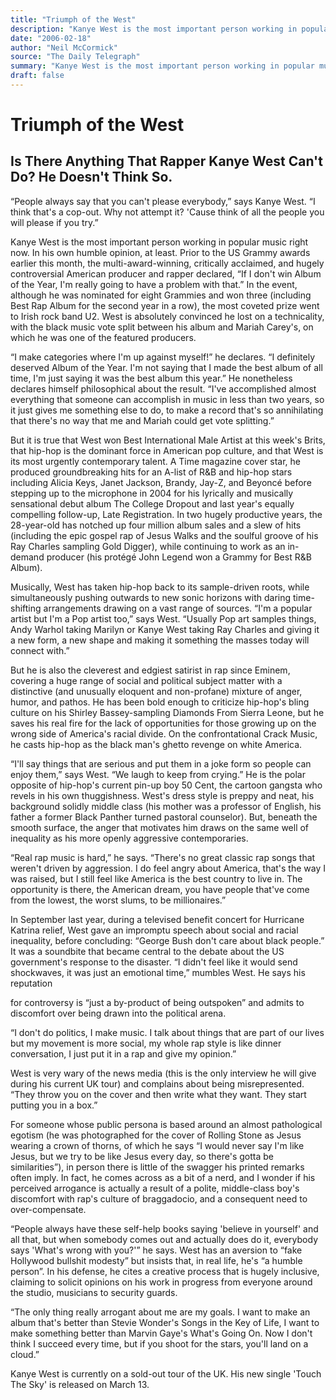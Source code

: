 ```yaml
---
title: "Triumph of the West"
description: "Kanye West is the most important person working in popular music right now. In his humble opinion, he doesn't think so. West won Best Rap Album for the second year in a row...."
date: "2006-02-18"
author: "Neil McCormick"
source: "The Daily Telegraph"
summary: "Kanye West is the most important person working in popular music right now. In his humble opinion, he doesn't think so. West won Best Rap Album for the second year in a row."
draft: false
---
```


# Triumph of the West

## Is There Anything That Rapper Kanye West Can't Do? He Doesn't Think So.

“People always say that you can't please everybody,” says Kanye West. “I think that's a cop-out. Why not attempt it? 'Cause think of all the people you will please if you try.”

Kanye West is the most important person working in popular music right now. In his own humble opinion, at least. Prior to the US Grammy awards earlier this month, the multi-award-winning, critically acclaimed, and hugely controversial American producer and rapper declared, “If I don't win Album of the Year, I'm really going to have a problem with that.” In the event, although he was nominated for eight Grammies and won three (including Best Rap Album for the second year in a row), the most coveted prize went to Irish rock band U2. West is absolutely convinced he lost on a technicality, with the black music vote split between his album and Mariah Carey's, on which he was one of the featured producers.

“I make categories where I'm up against myself!” he declares. “I definitely deserved Album of the Year. I'm not saying that I made the best album of all time, I'm just saying it was the best album this year.” He nonetheless declares himself philosophical about the result. “I've accomplished almost everything that someone can accomplish in music in less than two years, so it just gives me something else to do, to make a record that's so annihilating that there's no way that me and Mariah could get vote splitting.”

But it is true that West won Best International Male Artist at this week's Brits, that hip-hop is the dominant force in American pop culture, and that West is its most urgently contemporary talent. A Time magazine cover star, he produced groundbreaking hits for an A-list of R&B and hip-hop stars including Alicia Keys, Janet Jackson, Brandy, Jay-Z, and Beyoncé before stepping up to the microphone in 2004 for his lyrically and musically sensational debut album The College Dropout and last year's equally compelling follow-up, Late Registration. In two hugely productive years, the 28-year-old has notched up four million album sales and a slew of hits (including the epic gospel rap of Jesus Walks and the soulful groove of his Ray Charles sampling Gold Digger), while continuing to work as an in-demand producer (his protégé John Legend won a Grammy for Best R&B Album).

Musically, West has taken hip-hop back to its sample-driven roots, while simultaneously pushing outwards to new sonic horizons with daring time-shifting arrangements drawing on a vast range of sources. “I'm a popular artist but I'm a Pop artist too,” says West. “Usually Pop art samples things, Andy Warhol taking Marilyn or Kanye West taking Ray Charles and giving it a new form, a new shape and making it something the masses today will connect with.”

But he is also the cleverest and edgiest satirist in rap since Eminem, covering a huge range of social and political subject matter with a distinctive (and unusually eloquent and non-profane) mixture of anger, humor, and pathos. He has been bold enough to criticize hip-hop's bling culture on his Shirley Bassey-sampling Diamonds From Sierra Leone, but he saves his real fire for the lack of opportunities for those growing up on the wrong side of America's racial divide. On the confrontational Crack Music, he casts hip-hop as the black man's ghetto revenge on white America.

“I'll say things that are serious and put them in a joke form so people can enjoy them,” says West. “We laugh to keep from crying.” He is the polar opposite of hip-hop's current pin-up boy 50 Cent, the cartoon gangsta who revels in his own thuggishness. West's dress style is preppy and neat, his background solidly middle class (his mother was a professor of English, his father a former Black Panther turned pastoral counselor). But, beneath the smooth surface, the anger that motivates him draws on the same well of inequality as his more openly aggressive contemporaries.

“Real rap music is hard,” he says. “There's no great classic rap songs that weren't driven by aggression. I do feel angry about America, that's the way I was raised, but I still feel like America is the best country to live in. The opportunity is there, the American dream, you have people that've come from the lowest, the worst slums, to be millionaires.”

In September last year, during a televised benefit concert for Hurricane Katrina relief, West gave an impromptu speech about social and racial inequality, before concluding: “George Bush don't care about black people.” It was a soundbite that became central to the debate about the US government's response to the disaster. “I didn't feel like it would send shockwaves, it was just an emotional time,” mumbles West. He says his reputation

 for controversy is “just a by-product of being outspoken” and admits to discomfort over being drawn into the political arena.

“I don't do politics, I make music. I talk about things that are part of our lives but my movement is more social, my whole rap style is like dinner conversation, I just put it in a rap and give my opinion.”

West is very wary of the news media (this is the only interview he will give during his current UK tour) and complains about being misrepresented. “They throw you on the cover and then write what they want. They start putting you in a box.”

For someone whose public persona is based around an almost pathological egotism (he was photographed for the cover of Rolling Stone as Jesus wearing a crown of thorns, of which he says “I would never say I'm like Jesus, but we try to be like Jesus every day, so there's gotta be similarities”), in person there is little of the swagger his printed remarks often imply. In fact, he comes across as a bit of a nerd, and I wonder if his perceived arrogance is actually a result of a polite, middle-class boy's discomfort with rap's culture of braggadocio, and a consequent need to over-compensate.

“People always have these self-help books saying 'believe in yourself' and all that, but when somebody comes out and actually does do it, everybody says 'What's wrong with you?'” he says. West has an aversion to “fake Hollywood bullshit modesty” but insists that, in real life, he's “a humble person”. In his defense, he cites a creative process that is hugely inclusive, claiming to solicit opinions on his work in progress from everyone around the studio, musicians to security guards.

“The only thing really arrogant about me are my goals. I want to make an album that's better than Stevie Wonder's Songs in the Key of Life, I want to make something better than Marvin Gaye's What's Going On. Now I don't think I succeed every time, but if you shoot for the stars, you'll land on a cloud.”

Kanye West is currently on a sold-out tour of the UK. His new single 'Touch The Sky' is released on March 13.
